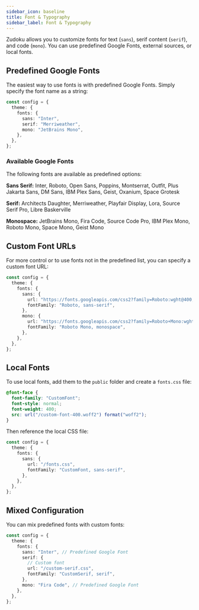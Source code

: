 ```yaml
---
sidebar_icon: baseline
title: Font & Typography
sidebar_label: Font & Typography
---
```


Zudoku allows you to customize fonts for text (`sans`), serif content (`serif`), and code (`mono`). You can use predefined Google Fonts, external sources, or local fonts.

## Predefined Google Fonts

The easiest way to use fonts is with predefined Google Fonts. Simply specify the font name as a string:

```typescript
const config = {
  theme: {
    fonts: {
      sans: "Inter",
      serif: "Merriweather",
      mono: "JetBrains Mono",
    },
  },
};
```

### Available Google Fonts

The following fonts are available as predefined options:

**Sans Serif:** Inter, Roboto, Open Sans, Poppins, Montserrat, Outfit, Plus Jakarta Sans, DM Sans, IBM Plex Sans, Geist, Oxanium, Space Grotesk

**Serif:** Architects Daughter, Merriweather, Playfair Display, Lora, Source Serif Pro, Libre Baskerville

**Monospace:** JetBrains Mono, Fira Code, Source Code Pro, IBM Plex Mono, Roboto Mono, Space Mono, Geist Mono

## Custom Font URLs

For more control or to use fonts not in the predefined list, you can specify a custom font URL:

```typescript
const config = {
  theme: {
    fonts: {
      sans: {
        url: "https://fonts.googleapis.com/css2?family=Roboto:wght@400;700&display=swap",
        fontFamily: "Roboto, sans-serif",
      },
      mono: {
        url: "https://fonts.googleapis.com/css2?family=Roboto+Mono:wght@400;700&display=swap",
        fontFamily: "Roboto Mono, monospace",
      },
    },
  },
};
```

## Local Fonts

To use local fonts, add them to the `public` folder and create a `fonts.css` file:

```css
@font-face {
  font-family: "CustomFont";
  font-style: normal;
  font-weight: 400;
  src: url("/custom-font-400.woff2") format("woff2");
}
```

Then reference the local CSS file:

```typescript
const config = {
  theme: {
    fonts: {
      sans: {
        url: "/fonts.css",
        fontFamily: "CustomFont, sans-serif",
      },
    },
  },
};
```

## Mixed Configuration

You can mix predefined fonts with custom fonts:

```typescript
const config = {
  theme: {
    fonts: {
      sans: "Inter", // Predefined Google Font
      serif: {
        // Custom font
        url: "/custom-serif.css",
        fontFamily: "CustomSerif, serif",
      },
      mono: "Fira Code", // Predefined Google Font
    },
  },
};
```

